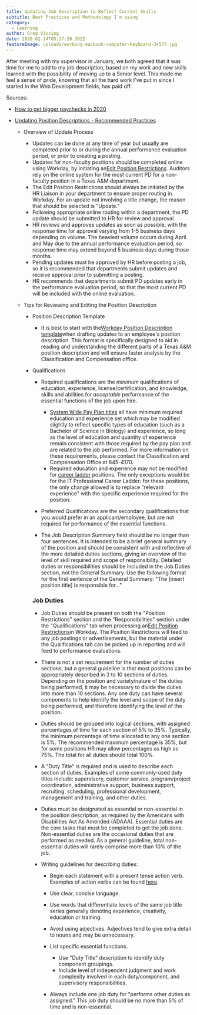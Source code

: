 ```yaml
---
title: Updating Job Description to Reflect Current Skills
subtitle: Best Practices and Methodology I'm using
category:
  - Learning
author: Greg Vissing
date: 2020-02-14T05:17:20.362Z
featureImage: uploads/working-macbook-computer-keyboard-34577.jpg
---
```

After meeting with my supervisor in January, we both agreed that it was time for me to add to my job description, based on my work and new skills learned with the possibility of moving up to a Senior level. This made me feel a sense of pride, knowing that all the hard work I've put in since I started in the Web Development fields, has paid off.

Sources:

* [How to get bigger paychecks in 2020](https://fearlesssalarynegotiation.com/get-your-next-raise/)
* [Updating Position Descriptions - Recommended Practices](https://employees.tamu.edu/compensation/resources/updating-position-descriptions/)

  * Overview of Update Process

    * Updates can be done at any time of year but usually are completed prior to or during the annual performance evaluation period, or prior to creating a posting.
    * Updates for non-faculty positions should be completed online using Workday, by initiating an[Edit Position Restrictions](https://employees.tamu.edu/compensation/job-changes/edit-position-restrictions/ "Edit Position Restrictions"). Auditors rely on the online system for the most current PD for a non-faculty position in a Texas A&M department.
    * The Edit Position Restrictions should always be initiated by the HR Liaison in your department to ensure proper routing in Workday. For an update not involving a title change, the reason that should be selected is "Update."
    * Following appropriate online routing within a department, the PD update should be submitted to HR for review and approval.
    * HR reviews and approves updates as soon as possible, with the response time for approval varying from 1-5 business days depending on volume. The heaviest volume occurs during April and May due to the annual performance evaluation period, so response time may extend beyond 5 business days during those months.
    * Pending updates must be approved by HR before posting a job, so it is recommended that departments submit updates and receive approval prior to submitting a posting.
    * HR recommends that departments submit PD updates early in the performance evaluation period, so that the most current PD will be included with the online evaluation.
  * Tips for Reviewing and Editing the Position Description

    * Position Description Template

      * It is best to start with the[Workday Position Description template](https://employees.tamu.edu/media/1600861/workday-position-description-template.docx "Workday Position Description Template.docx")when drafting updates to an employee's position description. This format is specifically designed to aid in reading and understanding the different parts of a Texas A&M position description and will ensure faster analysis by the Classification and Compensation office.
    * Qualifications

      * Required qualifications are the *minimum* qualifications of education, experience, license/certification, and knowledge, skills and abilities for *acceptable* performance of the essential functions of the job upon hire.

        * [System Wide Pay Plan titles](https://employees.tamu.edu/compensation/pay-plan/pay-plan-titles/ "System-wide Pay Plan Titles") all have minimum required education and experience set which may be modified slightly to reflect specific types of education (such as a Bachelor of Science in Biology) and experience, so long as the level of education and quantity of experience remain consistent with those required by the pay plan and are related to the job performed. For more information on these requirements, please contact the Classification and Compensation Office at 845-4170.
        * Required education and experience may not be modified for [career ladder](https://employees.tamu.edu/compensation/career-ladders/ "Career Ladders with Texas A&M University") positions. The only exceptions would be for the IT Professional Career Ladder; for these positions, the only change allowed is to replace "relevant experience" with the specific experience required for the position.
      * Preferred Qualifications are the secondary qualifications that you would prefer in an applicant/employee, but are not required for performance of the essential functions.
      * The Job Description Summary field should be no longer than four sentences. It is intended to be a brief general summary of the position and should be consistent with and reflective of the more detailed duties sections, giving an overview of the level of skill required and scope of responsibility. Detailed duties or responsibilities should be included in the Job Duties section, not the General Summary. Use the following format for the first sentence of the General Summary: "The \[insert position title] is responsible for…"

      ### Job Duties

      * Job Duties should be present on both the "Position Restrictions" section and the "Responsibilities" section under the "Qualifications" tab when processing an[Edit Position Restrictions](https://employees.tamu.edu/compensation/job-changes/edit-position-restrictions/ "Edit Position Restrictions")in Workday. The Position Restrictions will feed to any job postings or advertisements, but the material under the Qualifications tab can be picked up in reporting and will feed to performance evaluations.
      * There is not a set requirement for the number of duties sections, but a general guideline is that most positions can be appropriately described in 3 to 10 sections of duties. Depending on the position and variety/nature of the duties being performed, it may be necessary to divide the duties into more than 10 sections. Any one duty can have several components to help identify the level and scope of the duty being performed, and therefore identifying the level of the position.
      * Duties should be grouped into logical sections, with assigned percentages of time for each section of 5% to 35%. Typically, the minimum percentage of time allocated to any one section is 5%. The recommended maximum percentage is 35%, but for some positions HR may allow percentages as high as 75%. The total for all duties should total 100%.
      * A "Duty Title" is required and is used to describe each section of duties. Examples of some commonly-used duty titles include: supervisory, customer service, program/project coordination, administrative support, business support, recruiting, scheduling, professional development, management and training, and other duties.
      * Duties must be designated as essential or non-essential in the position description, as required by the Americans with Disabilities Act As Amended (ADAAA). Essential duties are the core tasks that must be completed to get the job done. Non-essential duties are the occasional duties that are performed as needed. As a general guideline, total non-essential duties will rarely comprise more than 10% of the job.
      * Writing guidelines for describing duties:

        * Begin each statement with a present tense action verb. Examples of action verbs can be found [here](https://employees.tamu.edu/compensation/resources/action-verbs/).
        * Use clear, concise language.
        * Use words that differentiate levels of the same job title series generally denoting experience, creativity, education or training.
        * Avoid using adjectives. Adjectives tend to give extra detail to nouns and may be unnecessary.
        * List specific essential functions.

          * Use "Duty Title" description to identify duty component groupings.
          * Include level of independent judgment and work complexity involved in each duty/component, and supervisory responsibilities.
        * Always include one job duty for "performs other duties as assigned." This job duty should be no more than 5% of time and is non-essential.

